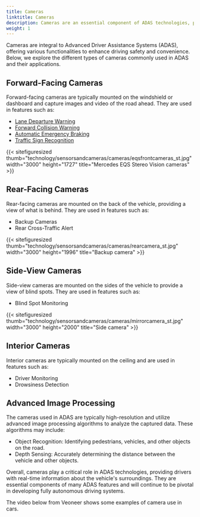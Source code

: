 ```yaml
---
title: Cameras
linktitle: Cameras
description: Cameras are an essential component of ADAS technologies, playing a crucial role in providing real-time information about the vehicle's surroundings.
weight: 1
---
```

<!-- markdownlint-disable MD033 -->

Cameras are integral to Advanced Driver Assistance Systems (ADAS), offering various functionalities to enhance driving safety and convenience. Below, we explore the different types of cameras commonly used in ADAS and their applications.

## Forward-Facing Cameras

Forward-facing cameras are typically mounted on the windshield or dashboard and capture images and video of the road ahead. They are used in features such as:

- [Lane Departure Warning](../../driverassistance/lanedeparturewarning/)
- [Forward Collision Warning](../../driverassistance/forwardcollisionwarning/)
- [Automatic Emergency Braking](../../driverassistance/automaticemergencybraking/)
- [Traffic Sign Recognition](../../driverassistance/trafficsignrecognition/)

{{< sitefiguresized thumb="technology/sensorsandcameras/cameras/eqsfrontcameras_st.jpg" width="3000" height="1727" title="Mercedes EQS Stereo Vision cameras" >}}

## Rear-Facing Cameras

Rear-facing cameras are mounted on the back of the vehicle, providing a view of what is behind. They are used in features such as:

- Backup Cameras
- Rear Cross-Traffic Alert

{{< sitefiguresized thumb="technology/sensorsandcameras/cameras/rearcamera_st.jpg" width="3000" height="1996" title="Backup camera" >}}

## Side-View Cameras

Side-view cameras are mounted on the sides of the vehicle to provide a view of blind spots. They are used in features such as:

- Blind Spot Monitoring

{{< sitefiguresized thumb="technology/sensorsandcameras/cameras/mirrorcamera_st.jpg" width="3000" height="2000" title="Side camera" >}}

## Interior Cameras

Interior cameras are typically mounted on the ceiling and are used in features such as:

- Driver Monitoring
- Drowsiness Detection

## Advanced Image Processing

The cameras used in ADAS are typically high-resolution and utilize advanced image processing algorithms to analyze the captured data. These algorithms may include:

- Object Recognition: Identifying pedestrians, vehicles, and other objects on the road.
- Depth Sensing: Accurately determining the distance between the vehicle and other objects.

Overall, cameras play a critical role in ADAS technologies, providing drivers with real-time information about the vehicle's surroundings. They are essential components of many ADAS features and will continue to be pivotal in developing fully autonomous driving systems.

The video below from Veoneer shows some examples of camera use in cars.
